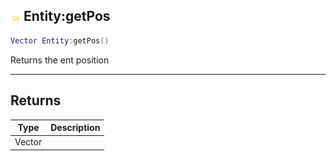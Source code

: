 ## ![shared](.gitbook/assets/shared.png) Entity:getPos


```lua
Vector Entity:getPos()
```

Returns the ent position



------
## Returns

| Type | Description |
| ---- | ----------: |
| Vector |  |

